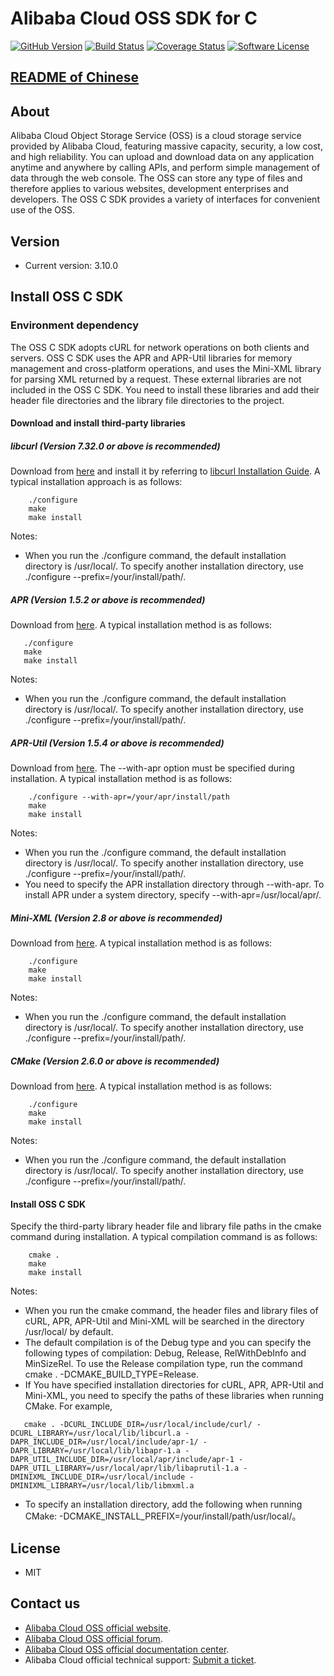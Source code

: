 ﻿# Alibaba Cloud OSS SDK for C

[![GitHub Version](https://badge.fury.io/gh/aliyun%2Faliyun-oss-c-sdk.svg)](https://badge.fury.io/gh/aliyun%2Faliyun-oss-c-sdk)
[![Build Status](https://travis-ci.org/aliyun/aliyun-oss-c-sdk.svg?branch=master)](https://travis-ci.org/aliyun/aliyun-oss-c-sdk)
[![Coverage Status](https://coveralls.io/repos/github/aliyun/aliyun-oss-c-sdk/badge.svg?branch=master)](https://coveralls.io/github/aliyun/aliyun-oss-c-sdk?branch=master)
[![Software License](https://img.shields.io/badge/license-MIT-brightgreen.svg)](LICENSE)

## [README of Chinese](https://github.com/aliyun/aliyun-oss-c-sdk/blob/master/README-CN.md)

## About
Alibaba Cloud Object Storage Service (OSS) is a cloud storage service provided by Alibaba Cloud, featuring massive capacity, security, a low cost, and high reliability. You can upload and download data on any application anytime and anywhere by calling APIs, and perform simple management of data through the web console. The OSS can store any type of files and therefore applies to various websites, development enterprises and developers. The OSS C SDK provides a variety of interfaces for convenient use of the OSS. 

## Version
 - Current version: 3.10.0

## Install OSS C SDK
### Environment dependency
The OSS C SDK adopts cURL for network operations on both clients and servers.
OSS C SDK uses the APR and APR-Util libraries for memory management and cross-platform operations, and uses the Mini-XML library for parsing XML returned by a request.
These external libraries are not included in the OSS C SDK. You need to install these libraries and add their header file directories and the library file directories to the project.

#### Download and install third-party libraries

##### libcurl (Version 7.32.0 or above is recommended)

  Download from [here](http://curl.haxx.se/download.html) and install it by referring to [libcurl Installation Guide](http://curl.haxx.se/docs/install.html). A typical installation approach is as follows:
```shell
    ./configure
    make
    make install
```

Notes:
 - When you run the ./configure command, the default installation directory is /usr/local/. To specify another installation directory, use ./configure --prefix=/your/install/path/.

##### APR (Version 1.5.2 or above is recommended)

  Download from [here](https://apr.apache.org/download.cgi). A typical installation method is as follows:
 ```shell
    ./configure
    make
    make install
```

Notes:
 - When you run the ./configure command, the default installation directory is /usr/local/. To specify another installation directory, use ./configure --prefix=/your/install/path/.

##### APR-Util (Version 1.5.4 or above is recommended)

  Download from [here](https://apr.apache.org/download.cgi). The --with-apr option must be specified during installation. A typical installation method is as follows:
```shell
    ./configure --with-apr=/your/apr/install/path
    make
    make install
```

Notes:
 - When you run the ./configure command, the default installation directory is /usr/local/. To specify another installation directory, use ./configure --prefix=/your/install/path/.
 - You need to specify the APR installation directory through --with-apr. To install APR under a system directory, specify --with-apr=/usr/local/apr/.

##### Mini-XML (Version 2.8 or above is recommended)

  Download from [here](http://michaelrsweet.github.io/mxml/). A typical installation method is as follows:
```shell
    ./configure
    make
    make install
```


Notes:
 - When you run the ./configure command, the default installation directory is /usr/local/. To specify another installation directory, use ./configure --prefix=/your/install/path/.

##### CMake (Version 2.6.0 or above is recommended)

  Download from [here](https://cmake.org/download). A typical installation method is as follows:
```shell
    ./configure
    make
    make install
```

Notes:
 - When you run the ./configure command, the default installation directory is /usr/local/. To specify another installation directory, use ./configure --prefix=/your/install/path/.

#### Install OSS C SDK

  Specify the third-party library header file and library file paths in the cmake command during installation. A typical compilation command is as follows: 
```shell
    cmake .
    make
    make install
```

Notes:
 - When you run the cmake command, the header files and library files of cURL, APR, APR-Util and Mini-XML will be searched in the directory /usr/local/ by default.
 - The default compilation is of the Debug type and you can specify the following types of compilation: Debug, Release, RelWithDebInfo and MinSizeRel. To use the Release compilation type, run the command cmake . -DCMAKE_BUILD_TYPE=Release.
 - If You have specified installation directories for cURL, APR, APR-Util and Mini-XML, you need to specify the paths of these libraries when running CMake. For example, 
```shell
   cmake . -DCURL_INCLUDE_DIR=/usr/local/include/curl/ -DCURL_LIBRARY=/usr/local/lib/libcurl.a -DAPR_INCLUDE_DIR=/usr/local/include/apr-1/ -DAPR_LIBRARY=/usr/local/lib/libapr-1.a -DAPR_UTIL_INCLUDE_DIR=/usr/local/apr/include/apr-1 -DAPR_UTIL_LIBRARY=/usr/local/apr/lib/libaprutil-1.a -DMINIXML_INCLUDE_DIR=/usr/local/include -DMINIXML_LIBRARY=/usr/local/lib/libmxml.a
```
 - To specify an installation directory, add the following when running CMake: -DCMAKE_INSTALL_PREFIX=/your/install/path/usr/local/。

## License
- MIT
 
## Contact us
- [Alibaba Cloud OSS official website](http://oss.aliyun.com).
- [Alibaba Cloud OSS official forum](http://bbs.aliyun.com).
- [Alibaba Cloud OSS official documentation center](http://www.aliyun.com/product/oss#Docs).
- Alibaba Cloud official technical support: [Submit a ticket](https://workorder.console.aliyun.com/#/ticket/createIndex).
